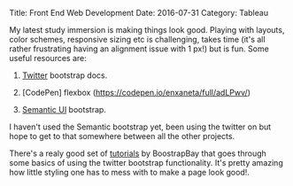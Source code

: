 Title: Front End Web Development
Date: 2016-07-31
Category: Tableau

My latest study immersion is making things look good. Playing with layouts, color schemes, responsive sizing etc is challenging, takes time (it's all rather frustrating having an alignment issue with 1 px!) but is fun.
Some useful resources are:

1. [Twitter](http://getbootstrap.com/) bootstrap docs.

2. [CodePen] flexbox (https://codepen.io/enxaneta/full/adLPwv/)

3. [Semantic UI](http://semantic-ui.com/) bootstrap.

I haven't used the Semantic bootstrap yet, been using the twitter on but hope to get to that somewhere between all the other projects.

There's a realy good set of [tutorials](https://www.youtube.com/watch?v=E_BrfH10OTc&list=PL0qaQSYB_0TD-7tNkfMnJ0DCFJVjBNF8G) by BoostrapBay that goes through some basics of using the twitter bootstrap functionality. It's pretty amazing how little styling one has to mess with to make a page look good!.
